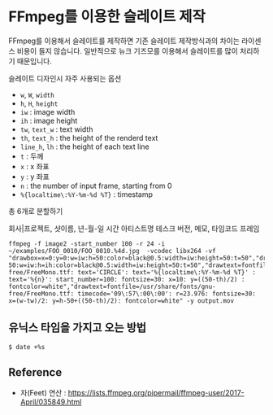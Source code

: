 # FFmpeg를 이용한 슬레이트 제작
FFmpeg를 이용해서 슬레이트를 제작하면 기존 슬레이트 제작방식과의 차이는 라이센스 비용이 들지 않습니다.
일반적으로 뉴크 기즈모를 이용해서 슬레이트를 많이 처리하기 때문입니다.

슬레이트 디자인시 자주 사용되는 옵션
- `w`, `W`, `width`
- `h`, `H`, `height`
- `iw` : image width
- `ih` : image height
- `tw`, `text_w` : text width
- `th`, `text_h` : the height of the renderd text
- `line_h`, `lh` : the height of each text line
- `t` : 두께
- `x` : x 좌표
- `y` : y 좌표
- `n` : the number of input frame, starting from 0
- `%{localtime\:%Y-%m-%d %T}` : timestamp

총 6개로 분할하기 

회사|프로젝트, 샷이름, 년-월-일 시간
아티스트명 테스크 버전, 메모, 타임코드 프레임

```
ffmpeg -f image2 -start_number 100 -r 24 -i ~/examples/FOO_0010/FOO_0010.%4d.jpg  -vcodec libx264 -vf "drawbox=x=0:y=0:w=iw:h=50:color=black@0.5:width=iw:height=50:t=50","drawbox=x=0:y=ih-50:w=iw:h=ih:color=black@0.5:width=iw:height=50:t=50","drawtext=fontfile=/usr/share/fonts/gnu-free/FreeMono.ttf: text='CIRCLE': text='%{localtime\:%Y-%m-%d %T}' : text='%{n}': start_number=100: fontsize=30: x=10: y=((50-th)/2) : fontcolor=white","drawtext=fontfile=/usr/share/fonts/gnu-free/FreeMono.ttf: timecode='09\:57\:00\:00': r=23.976: fontsize=30: x=(w-tw)/2: y=h-50+((50-th)/2): fontcolor=white" -y output.mov
```

## 유닉스 타임을 가지고 오는 방법
```bash
$ date +%s
```

## Reference
- 자(Feet) 연산 : https://lists.ffmpeg.org/pipermail/ffmpeg-user/2017-April/035849.html